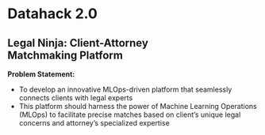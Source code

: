 # Datahack 2.0 

## Legal Ninja: Client-Attorney Matchmaking Platform

**Problem Statement:**
- To develop an innovative MLOps-driven platform that seamlessly connects clients with legal experts
- This platform should harness the power of Machine Learning Operations (MLOps) to facilitate precise matches based on client’s unique legal concerns and attorney’s specialized expertise
